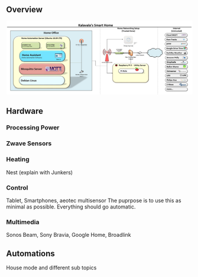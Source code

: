 ## Overview

![My Home Automation Setup](https://raw.githubusercontent.com/skalavala/skalavala.github.io/master/images/smart-home.jpg)
## Hardware


### Processing Power


### Zwave Sensors

### Heating
Nest (explain with Junkers)

### Control
Tablet, Smartphones, aeotec multisensor
The puprpose is to use this as minimal as possible. Everything should go automatic.


### Multimedia
Sonos Beam, Sony Bravia, Google Home, Broadlink


## Automations
House mode and different sub topics
